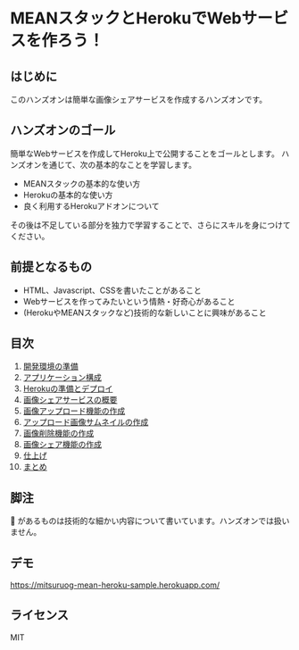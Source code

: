 # MEANスタックとHerokuでWebサービスを作ろう！

## はじめに
このハンズオンは簡単な画像シェアサービスを作成するハンズオンです。

## ハンズオンのゴール
簡単なWebサービスを作成してHeroku上で公開することをゴールとします。
ハンズオンを通じて、次の基本的なことを学習します。
- MEANスタックの基本的な使い方
- Herokuの基本的な使い方
- 良く利用するHerokuアドオンについて

その後は不足している部分を独力で学習することで、さらにスキルを身につけてください。

## 前提となるもの

- HTML、Javascript、CSSを書いたことがあること
- Webサービスを作ってみたいという情熱・好奇心があること
- (HerokuやMEANスタックなど)技術的な新しいことに興味があること

## 目次

1. [開発環境の準備](docs/01)
1. [アプリケーション構成](docs/02)
1. [Herokuの準備とデプロイ](docs/03)
1. [画像シェアサービスの概要](docs/04)
1. [画像アップロード機能の作成](docs/05)
1. [アップロード画像サムネイルの作成](docs/06)
1. [画像削除機能の作成](docs/07)
1. [画像シェア機能の作成](docs/08)
1. [仕上げ](docs/09)
1. [まとめ](docs/10)

## 脚注
 :gift_heart: があるものは技術的な細かい内容について書いています。ハンズオンでは扱いません。

## デモ
https://mitsuruog-mean-heroku-sample.herokuapp.com/  

## ライセンス
MIT

